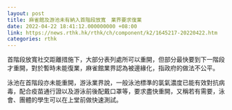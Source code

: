 ```yaml
---
layout: post
title: 麻雀館及游池未有納入首階段放寬　業界要求復業
date: 2022-04-22 18:41:12.000000000 +08:00
link: https://news.rthk.hk/rthk/ch/component/k2/1645217-20220422.htm
categories: rthk
---
```


首階段放寬社交距離措施下，大部分表列處所可以重開，但部分最快要到下一階段才重開，對於暫時未能復業，麻雀館業界認為被邊緣化，指政府的做法不公平。

泳池在首階段亦未能重開，游泳業界說，一般泳池標準的氯氣濃度已能有效對抗病毒，配合疫苗通行證以及游泳前後配戴口罩等，要求盡快重開，又稱若有需要，泳會、團體的學生可以在上堂前做快速測試。
